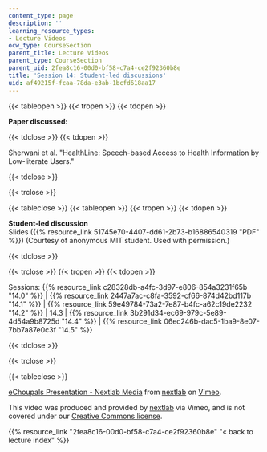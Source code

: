 ```yaml
---
content_type: page
description: ''
learning_resource_types:
- Lecture Videos
ocw_type: CourseSection
parent_title: Lecture Videos
parent_type: CourseSection
parent_uid: 2fea8c16-00d0-bf58-c7a4-ce2f92360b8e
title: 'Session 14: Student-led discussions'
uid: af49215f-fcaa-78da-e3ab-1bcfd618aa17
---
```


{{< tableopen >}}
{{< tropen >}}
{{< tdopen >}}


**Paper discussed:**


{{< tdclose >}}
{{< tdopen >}}


Sherwani et al. "HealthLine: Speech-based Access to Health Information by Low-literate Users."


{{< tdclose >}}

{{< trclose >}}

{{< tableclose >}}
{{< tableopen >}}
{{< tropen >}}
{{< tdopen >}}


**Student-led discussion**  
Slides ({{% resource_link 51745e70-4407-dd61-2b73-b16886540319 "PDF" %}}) (Courtesy of anonymous MIT student. Used with permission.)


{{< tdclose >}}

{{< trclose >}}
{{< tropen >}}
{{< tdopen >}}


Sessions: {{% resource_link c28328db-a4fc-3d97-e806-854a3231f65b "14.0" %}} | {{% resource_link 2447a7ac-c8fa-3592-cf66-874d42bd117b "14.1" %}} | {{% resource_link 59e49784-73a2-7e87-b4fc-a62c19de2232 "14.2" %}} | 14.3 | {{% resource_link 3b291d34-ec69-979c-5e89-4d54a9b8725d "14.4" %}} | {{% resource_link 06ec246b-dac5-1ba9-8e07-7bb7a87e0c3f "14.5" %}}


{{< tdclose >}}

{{< trclose >}}

{{< tableclose >}}

[eChoupals Presentation - Nextlab Media](https://vimeo.com/3239969) from [nextlab](https://vimeo.com/3239969) on [Vimeo](https://vimeo.com).

This video was produced and provided by [nextlab](http://vimeo.com/nextlab) via Vimeo, and is not covered under our [Creative Commons license](/terms/#cc).

{{% resource_link "2fea8c16-00d0-bf58-c7a4-ce2f92360b8e" "« back to lecture index" %}}